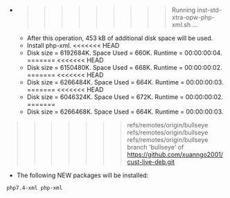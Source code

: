* >>>>>>>>> Running inst-std-xtra-opw-php-xml.sh ...
  * After this operation, 453 kB of additional disk space will be used.
  * Install php-xml.
<<<<<<< HEAD
  * Disk size = 6192684K. Space Used = 660K. Runtime = 00:00:00:04.
=======
<<<<<<< HEAD
  * Disk size = 6150480K. Space Used = 668K. Runtime = 00:00:00:02.
=======
<<<<<<< HEAD
  * Disk size = 6266484K. Space Used = 664K. Runtime = 00:00:00:03.
=======
<<<<<<< HEAD
  * Disk size = 6046324K. Space Used = 672K. Runtime = 00:00:00:02.
=======
  * Disk size = 6266468K. Space Used = 664K. Runtime = 00:00:00:03.
>>>>>>> refs/remotes/origin/bullseye
>>>>>>> refs/remotes/origin/bullseye
>>>>>>> refs/remotes/origin/bullseye
>>>>>>> branch 'bullseye' of https://github.com/xuanngo2001/cust-live-deb.git
  * The following NEW packages will be installed:
  ```bash
php7.4-xml php-xml
  ```
